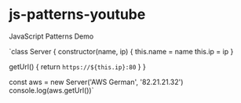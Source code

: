 # js-patterns-youtube
JavaScript Patterns Demo

`class Server {
  constructor(name, ip) {
    this.name = name
    this.ip = ip
  }

  getUrl() {
    return `https://${this.ip}:80`
  }
}

const aws = new Server('AWS German', '82.21.21.32')
console.log(aws.getUrl())`
